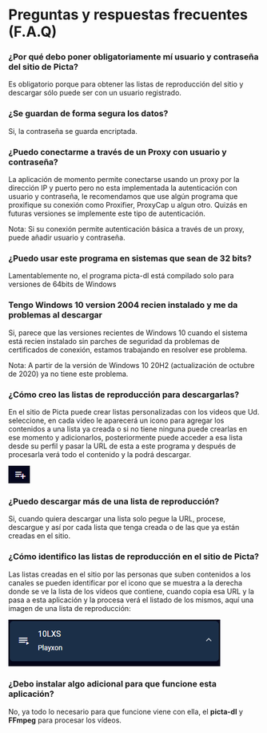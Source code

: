 # Preguntas y respuestas frecuentes (F.A.Q)

### ¿Por qué debo poner obligatoriamente mí usuario y contraseña del sitio de Picta?

Es obligatorio porque para obtener las listas de reproducción del sitio y descargar sólo puede ser con un usuario registrado.

### ¿Se guardan de forma segura los datos?

Si, la contraseña se guarda encriptada.

### ¿Puedo conectarme a través de un Proxy con usuario y contraseña?

La aplicación de momento permite conectarse usando un proxy por la dirección IP y puerto pero no esta implementada la autenticación con usuario y contraseña, le recomendamos que use algún programa que proxifique su conexión como Proxifier, ProxyCap u algun otro. Quizás en futuras versiones se implemente este tipo de autenticación.

Nota: Si su conexión permite autenticación básica a través de un proxy, puede añadir usuario y contraseña.

### ¿Puedo usar este programa en sistemas que sean de 32 bits?

Lamentablemente no, el programa picta-dl está compilado solo para versiones de 64bits de Windows

### Tengo Windows 10 version 2004 recien instalado y me da problemas al descargar

Si, parece que las versiones recientes de Windows 10 cuando el sistema está recien instalado sin parches de seguridad da problemas de certificados de conexión, estamos trabajando en resolver ese problema.

Nota: A partir de la versión de Windows 10 20H2 (actualización de octubre de 2020) ya no tiene este problema.

### ¿Cómo creo las listas de reproducción para descargarlas?

En el sitio de Picta puede crear listas personalizadas con los videos que Ud. seleccione, en cada video le aparecerá un icono para agregar los contenidos a una lista ya creada o si no tiene ninguna puede crearlas en ese momento y adicionarlos, posteriormente puede acceder a esa lista desde su perfil y pasar la URL de esta a este programa y después de procesarla verá todo el contenido y la podrá descargar. 

![icon list](../Resources/Ayuda/icono_de_lista.png)

### ¿Puedo descargar más de una lista de reproducción?

Si, cuando quiera descargar una lista solo pegue la URL, procese, descargue y así por cada lista que tenga creada o de las que ya están creadas en el sitio.

### ¿Cómo identifico las listas de reproducción en el sitio de Picta?

Las listas creadas en el sitio por las personas que suben contenidos a los canales se pueden identificar por el icono que se muestra a la derecha donde se ve la lista de los vídeos que contiene, cuando copia esa URL y la pasa a esta aplicación y la procesa verá el listado de los mismos, aquí una imagen de una lista de reproducción: 

![picta channel list](../Resources/Ayuda/picta_lista_canal.png)

### ¿Debo instalar algo adicional para que funcione esta aplicación?

No, ya todo lo necesario para que funcione viene con ella, el __picta-dl__ y __FFmpeg__ para procesar los vídeos.
